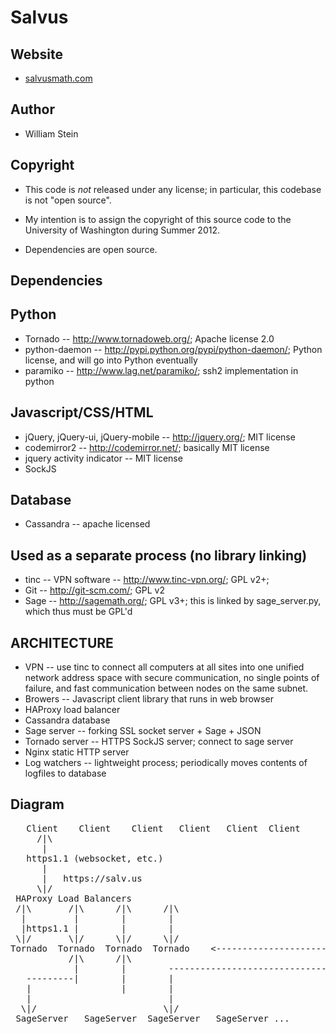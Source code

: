 Salvus
======

Website
-------

   * [salvusmath.com](http://salvusmath.com)

Author
------

   * William Stein

Copyright
---------

   * This code is *not* released under any license; in particular,
     this codebase is not "open source".

   * My intention is to assign the copyright of this source code to
     the University of Washington during Summer 2012.

   * Dependencies are open source.

Dependencies
------------

Python
------

   * Tornado -- http://www.tornadoweb.org/; Apache license 2.0
   * python-daemon -- http://pypi.python.org/pypi/python-daemon/; Python license, and will go into Python eventually
   * paramiko -- http://www.lag.net/paramiko/; ssh2 implementation in python

Javascript/CSS/HTML
-------------------

   * jQuery, jQuery-ui, jQuery-mobile -- http://jquery.org/; MIT license
   * codemirror2 -- http://codemirror.net/; basically MIT license
   * jquery activity indicator -- MIT license
   * SockJS

Database
--------
   * Cassandra -- apache licensed

Used as a separate process (no library linking)
-----------------------------------------------

   * tinc -- VPN software -- http://www.tinc-vpn.org/; GPL v2+; 
   * Git -- http://git-scm.com/; GPL v2
   * Sage -- http://sagemath.org/; GPL v3+;  this is linked by sage_server.py, which thus must be GPL'd
  

ARCHITECTURE
------------

  * VPN -- use tinc to connect all computers at all sites into one
           unified network address space with secure communication, no
           single points of failure, and fast communication between
           nodes on the same subnet.
  * Browers -- Javascript client library that runs in web browser
  * HAProxy load balancer 
  * Cassandra database
  * Sage server -- forking SSL socket server + Sage + JSON
  * Tornado server -- HTTPS SockJS server; connect to sage server
  * Nginx static HTTP server
  * Log watchers -- lightweight process; periodically moves contents of logfiles to database


Diagram
-------
<pre>
   Client    Client    Client   Client   Client  Client
     /|\
      |
   https1.1 (websocket, etc.)
      |
      |   https://salv.us
     \|/ 
 HAProxy Load Balancers                      
 /|\       /|\      /|\      /|\
  |         |        |        |                                                
  |https1.1 |        |        |                                     
 \|/       \|/      \|/      \|/                                      
Tornado  Tornado  Tornado  Tornado    <--------------------------->   Cassandra   Cassandra    Cassandra ...
           /|\      /|\                                                 /|\
            |        |        -------------------------------------------|
   ---------|        |        |                                         
   |                 |        |
   |                          |
  \|/                        \|/
 SageServer   SageServer  SageServer   SageServer ...

</pre>